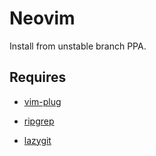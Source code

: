 # Neovim

Install from unstable branch PPA.

## Requires

- [vim-plug](https://github.com/junegunn/vim-plug)

- [ripgrep](https://github.com/BurntSushi/ripgrep)

- [lazygit](https://github.com/jesseduffield/lazygit)
